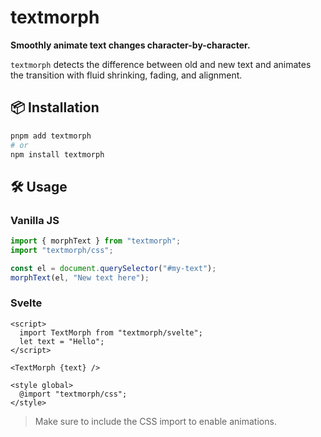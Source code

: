 # textmorph

**Smoothly animate text changes character-by-character.**

`textmorph` detects the difference between old and new text and animates the transition with fluid shrinking, fading, and alignment.

## 📦 Installation

```bash
pnpm add textmorph
# or
npm install textmorph
```

## 🛠️ Usage

### Vanilla JS

```js
import { morphText } from "textmorph";
import "textmorph/css";

const el = document.querySelector("#my-text");
morphText(el, "New text here");
```

### Svelte

```svelte
<script>
  import TextMorph from "textmorph/svelte";
  let text = "Hello";
</script>

<TextMorph {text} />

<style global>
  @import "textmorph/css";
</style>
```

> Make sure to include the CSS import to enable animations.

